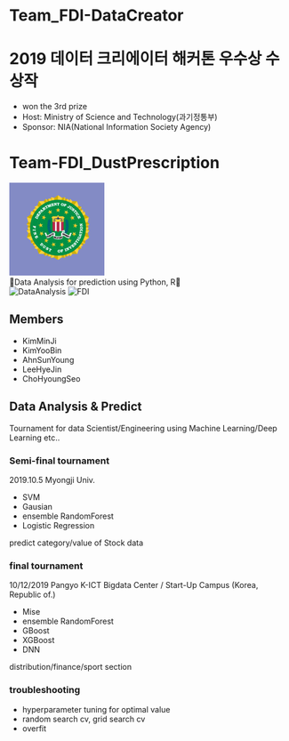 # Team_FDI-DataCreator

# 2019 데이터 크리에이터 해커톤 우수상 수상작
* won the 3rd prize
* Host: Ministry of Science and Technology(과기정통부)
* Sponsor: NIA(National Information Society Agency)

# Team-FDI_DustPrescription
![badge](./img/FDI.png)
<br/>
🌟Data Analysis for prediction using Python, R🌟
<br/>
![DataAnalysis](https://img.shields.io/badge/DataAnalysis-JupyterNotebook-informational.svg)
![FDI](https://img.shields.io/badge/Team-FDI-darkgreen.svg)

## Members
* KimMinJi
* KimYooBin
* AhnSunYoung
* LeeHyeJin
* ChoHyoungSeo

## Data Analysis & Predict
Tournament for data Scientist/Engineering using Machine Learning/Deep Learning etc..

### Semi-final tournament
2019.10.5 Myongji Univ. 
* SVM
* Gausian
* ensemble RandomForest
* Logistic Regression


predict category/value of Stock data

### final tournament
10/12/2019 Pangyo K-ICT Bigdata Center / Start-Up Campus (Korea, Republic of.)
* Mise
* ensemble RandomForest
* GBoost
* XGBoost
* DNN


distribution/finance/sport section

### troubleshooting
* hyperparameter tuning for optimal value
* random search cv, grid search cv
* overfit
